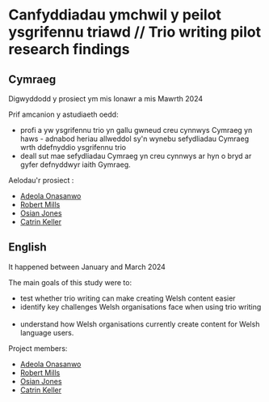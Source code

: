 # Canfyddiadau ymchwil y peilot ysgrifennu triawd // Trio writing pilot research findings

## Cymraeg

Digwyddodd y prosiect ym mis Ionawr a mis Mawrth 2024

Prif amcanion y astudiaeth oedd: ​
- profi a yw ysgrifennu trio yn gallu gwneud creu cynnwys Cymraeg yn haws
​- adnabod heriau allweddol sy'n wynebu sefydliadau Cymraeg wrth ddefnyddio ysgrifennu trio ​
- deall sut mae sefydliadau Cymraeg yn creu cynnwys ar hyn o bryd ar gyfer defnyddwyr iaith Gymraeg.

Aelodau'r prosiect :
- [Adeola Onasanwo](https://www.linkedin.com/in/adeolaonasanwo/) 
- [Robert Mills](https://www.linkedin.com/in/robertmills81/)
- [Osian Jones](https://www.linkedin.com/in/osianrhysjones/)
- [Catrin Keller](https://www.linkedin.com/in/catrin-keller-667bb3300/) 


## English

It happened between January and March 2024

The main goals of this study were to:  ​
- test whether trio writing can make creating Welsh content easier   ​
- identify key challenges Welsh organisations face when using trio writing   ​
- understand how Welsh organisations currently create content for Welsh language users.

Project members:
- [Adeola Onasanwo](https://www.linkedin.com/in/adeolaonasanwo/) 
- [Robert Mills](https://www.linkedin.com/in/robertmills81/)
- [Osian Jones](https://www.linkedin.com/in/osianrhysjones/)
- [Catrin Keller](https://www.linkedin.com/in/catrin-keller-667bb3300/) 
